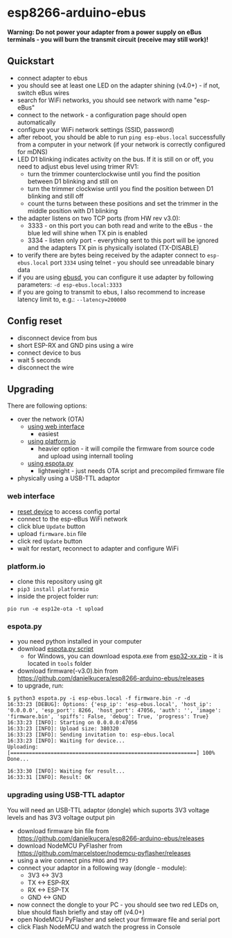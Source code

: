 # esp8266-arduino-ebus

**Warning: Do not power your adapter from a power supply on eBus terminals - you will burn the transmit circuit (receive may still work)!**

## Quickstart
- connect adapter to ebus
- you should see at least one LED on the adapter shining (v4.0+) - if not, switch eBus wires
- search for WiFi networks, you should see network with name "esp-eBus"
- connect to the network - a configuration page should open automatically
- configure your WiFi network settings (SSID, password)
- after reboot, you should be able to run `ping esp-ebus.local` successfully from a computer in your network (if your network is correctly configured for mDNS)
- LED D1 blinking indicates activity on the bus. If it is still on or off, you need to adjust ebus level using trimer RV1:
  - turn the trimmer counterclockwise until you find the position between D1 blinking and still on
  - turn the trimmer clockwise until you find the position between D1 blinking and still off
  - count the turns between these positions and set the trimmer in the middle position with D1 blinking
- the adapter listens on two TCP ports (from HW rev v3.0):
  - 3333 - on this port you can both read and write to the eBus - the blue led will shine when TX pin is enabled
  - 3334 - listen only port - everything sent to this port will be ignored and the adapters TX pin is physically isolated (TX-DISABLE)
- to verify there are bytes being received by the adapter connect to `esp-ebus.local` port `3334` using telnet - you should see unreadable binary data
- if you are using [ebusd](https://github.com/john30/ebusd), you can configure it use adapter by following parameters: `-d esp-ebus.local:3333`
- if you are going to transmit to ebus, I also recommend to increase latency limit to, e.g.: `--latency=200000`

## Config reset
- disconnect device from bus
- short ESP-RX and GND pins using a wire
- connect device to bus
- wait 5 seconds
- disconnect the wire

## Upgrading
There are following options:
- over the network (OTA)
  - [using web interface](#web-interface)
    - easiest
  - [using platform.io](#platformio)
    - heavier option - it will compile the firmware from source code and upload using internall tooling
  - [using espota.py](#espotapy)
    - lightweight - just needs OTA script and precompiled firmware file
- physically using a USB-TTL adaptor

### web interface
- [reset device](#config-reset) to access config portal
- connect to the esp-eBus WiFi network
- click blue `Update` button
- upload `firmware.bin` file
- click red `Update` button
- wait for restart, reconnect to adapter and configure WiFi

### platform.io
- clone this repository using git
- `pip3 install platformio`
- inside the project folder run:
```
pio run -e esp12e-ota -t upload
```

### espota.py
- you need python installed in your computer
- download [espota.py script](https://github.com/esp8266/Arduino/blob/master/tools/espota.py)
  - for Windows, you can download espota.exe from [esp32-xx.zip](https://github.com/espressif/arduino-esp32/releases) - it is located in `tools` folder
- download firmware(-v3.0).bin from https://github.com/danielkucera/esp8266-arduino-ebus/releases
- to upgrade, run:
```
$ python3 espota.py -i esp-ebus.local -f firmware.bin -r -d
16:33:23 [DEBUG]: Options: {'esp_ip': 'esp-ebus.local', 'host_ip': '0.0.0.0', 'esp_port': 8266, 'host_port': 47056, 'auth': '', 'image': 'firmware.bin', 'spiffs': False, 'debug': True, 'progress': True}
16:33:23 [INFO]: Starting on 0.0.0.0:47056
16:33:23 [INFO]: Upload size: 380320
16:33:23 [INFO]: Sending invitation to: esp-ebus.local
16:33:23 [INFO]: Waiting for device...
Uploading: [============================================================] 100% Done...

16:33:30 [INFO]: Waiting for result...
16:33:31 [INFO]: Result: OK
```

### upgrading using USB-TTL adaptor
You will need an USB-TTL adaptor (dongle) which suports 3V3 voltage levels and has 3V3 voltage output pin
- download firmware bin file from https://github.com/danielkucera/esp8266-arduino-ebus/releases
- download NodeMCU PyFlasher from https://github.com/marcelstoer/nodemcu-pyflasher/releases
- using a wire connect pins `PROG` and `TP3`
- connect your adaptor in a following way (dongle - module):
  - 3V3 <-> 3V3
  - TX  <-> ESP-RX
  - RX  <-> ESP-TX
  - GND <-> GND
- now connect the dongle to your PC - you should see two red LEDs on, blue should flash briefly and stay off (v4.0+)
- open NodeMCU PyFlasher and select your firmware file and serial port
- click Flash NodeMCU and watch the progress in Console


